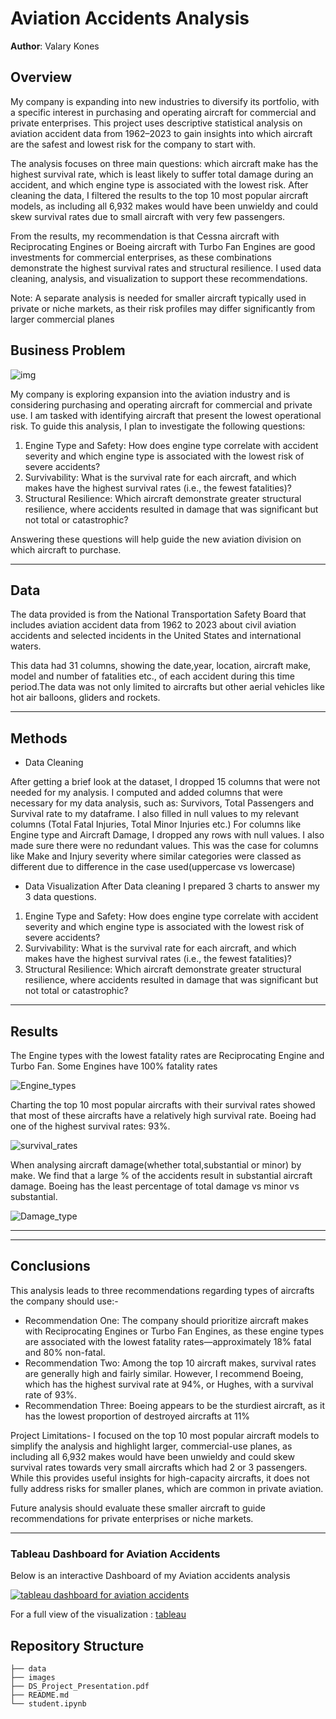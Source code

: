 # Aviation Accidents Analysis

**Author**: Valary Kones

## Overview

My company is expanding into new industries to diversify its portfolio, with a specific interest in purchasing and operating aircraft for commercial and private enterprises. This project uses descriptive statistical analysis on aviation accident data from 1962–2023 to gain insights into which aircraft are the safest and lowest risk for the company to start with.

The analysis focuses on three main questions: which aircraft make has the highest survival rate, which is least likely to suffer total damage during an accident, and which engine type is associated with the lowest risk. After cleaning the data, I filtered the results to the top 10 most popular aircraft models, as including all 6,932 makes would have been unwieldy and could skew survival rates due to small aircraft with very few passengers.

From the results, my recommendation is that Cessna aircraft with Reciprocating Engines or Boeing aircraft with Turbo Fan Engines are good investments for commercial enterprises, as these combinations demonstrate the highest survival rates and structural resilience. I used data cleaning, analysis, and visualization to support these recommendations.

Note: A separate analysis is needed for smaller aircraft typically used in private or niche markets, as their risk profiles may differ significantly from larger commercial planes

## Business Problem
![img](./images/plane2.jpg)

My company is exploring expansion into the aviation industry and is considering purchasing and operating aircraft for commercial and private use. I am tasked with identifying aircraft that present the lowest operational risk. To guide this analysis, I plan to investigate the following questions:

1. Engine Type and Safety: How does engine type correlate with accident severity and which engine type is associated with the lowest risk of severe accidents?          
2. Survivability: What is the survival rate for each aircraft, and which makes have the highest survival rates (i.e., the fewest fatalities)?
3. Structural Resilience: Which aircraft demonstrate greater structural resilience, where accidents resulted in damage that was significant but not total or catastrophic?

Answering these questions will help guide the new aviation division on which aircraft to purchase.


***

## Data

The data provided is from the National Transportation Safety Board that includes aviation accident data from 1962 to 2023 about civil aviation accidents and selected incidents in the United States and international waters.

This data had 31 columns, showing the date,year, location, aircraft make, model and number of fatalities etc., of each accident during this time period.The data was not only limited to aircrafts but other aerial vehicles like hot air balloons, gliders and rockets.
***

## Methods
 * Data Cleaning

After getting a brief look at the dataset, I dropped 15 columns that were not needed for my analysis.
I computed and added columns that were necessary for my data analysis, such as: Survivors, Total Passengers and Survival rate to my dataframe. 
I also filled in null values to my relevant columns (Total Fatal Injuries, Total Minor Injuries etc.)
For columns like Engine type and Aircraft Damage, I dropped any rows with null values.
I also made sure there were no redundant values. This was the case for columns like Make and Injury severity where similar categories were classed as different due to difference in the case used(uppercase vs lowercase)

 * Data Visualization
 After Data  cleaning I prepared 3 charts to answer my 3 data questions.
 1. Engine Type and Safety: How does engine type correlate with accident severity and which engine type is associated with the lowest risk of severe accidents?          
2. Survivability: What is the survival rate for each aircraft, and which makes have the highest survival rates (i.e., the fewest fatalities)?
3. Structural Resilience: Which aircraft demonstrate greater structural resilience, where accidents resulted in damage that was significant but not total or catastrophic?
***

## Results

The Engine types with the lowest fatality rates are Reciprocating Engine and Turbo Fan. Some Engines have 100% fatality rates

![Engine_types](./images/Enginetype.png)

Charting the top 10 most popular aircrafts with their survival rates showed that most of these aircrafts have a relatively high survival rate. Boeing had one of the highest survival rates: 93%.

![survival_rates](./images/Survival%20rate.png)

When analysing aircraft damage(whether total,substantial or minor) by make. We find that a large % of the accidents result in substantial aircraft damage. Boeing has the least percentage of total damage vs minor vs substantial.

![Damage_type](./images/Damage.png)

***

***



## Conclusions

This analysis leads to three recommendations regarding types of aircrafts the company should use:-

* Recommendation One: The company should prioritize aircraft makes with Reciprocating Engines or Turbo Fan Engines, as these engine types are associated with the lowest fatality rates—approximately 18% fatal and 80% non-fatal.
* Recommendation Two: Among the top 10 aircraft makes, survival rates are generally high and fairly similar. However, I recommend Boeing, which has the highest survival rate at 94%, or Hughes, with a survival rate of 93%.
* Recommendation Three: Boeing appears to be the sturdiest aircraft, as it has the lowest proportion of destroyed aircrafts at 11%
                     
Project Limitations- I focused on the top 10 most popular aircraft models to simplify the analysis and highlight larger, commercial-use planes, as including all 6,932 makes would have been unwieldy and could skew survival rates towards very small aircrafts which had 2 or 3 passengers. While this provides useful insights for high-capacity aircrafts, it does not fully address risks for smaller planes, which are common in private aviation. 

Future analysis should evaluate these smaller aircraft to guide recommendations for private enterprises or niche markets.
***

### Tableau Dashboard for Aviation Accidents

Below is an interactive Dashboard of my  Aviation accidents analysis


[![tableau dashboard for aviation accidents](./images/Aviation%20accidents%20Dashboard.png)](https://public.tableau.com/views/Aviationviz_17594164483220/AviationaccidentsDashboard?:language=en-US&:sid=&:redirect=auth&:display_count=n&:origin=viz_share_link)


For a full view of the visualization :
[tableau](https://public.tableau.com/views/Aviationviz_17594164483220/AviationaccidentsDashboard?:language=en-US&:sid=&:redirect=auth&:display_count=n&:origin=viz_share_link)


## Repository Structure


```
├── data                          
├── images
├── DS_Project_Presentation.pdf         
├── README.md                               
└── student.ipynb                           
```






